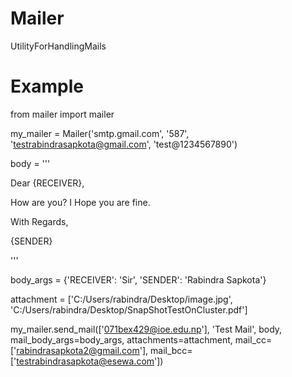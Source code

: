 # Mailer
UtilityForHandlingMails

# Example

from mailer import mailer

my_mailer = Mailer('smtp.gmail.com', '587', 'testrabindrasapkota@gmail.com', 'test@1234567890')

body = '''

Dear {RECEIVER},

How are you? I Hope you are fine.

With Regards,

{SENDER}

'''

body_args = {'RECEIVER': 'Sir', 'SENDER': 'Rabindra Sapkota'}

attachment = ['C:/Users/rabindra/Desktop/image.jpg', 'C:/Users/rabindra/Desktop/SnapShotTestOnCluster.pdf']

my_mailer.send_mail(['071bex429@ioe.edu.np'], 'Test Mail', body, mail_body_args=body_args,
                    attachments=attachment, mail_cc=['rabindrasapkota2@gmail.com'],
                    mail_bcc=['testrabindrasapkota@esewa.com'])

